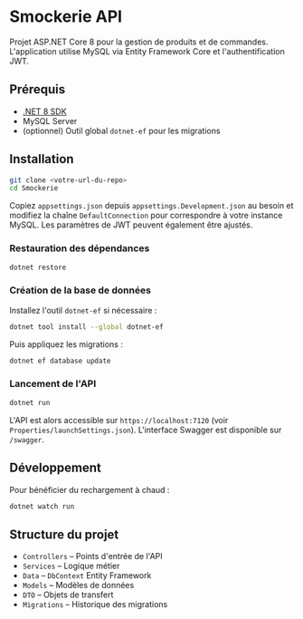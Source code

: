 # Smockerie API

Projet ASP.NET Core 8 pour la gestion de produits et de commandes. L'application utilise MySQL via Entity Framework Core et l'authentification JWT.

## Prérequis

- [.NET 8 SDK](https://dotnet.microsoft.com/download)
- MySQL Server
- (optionnel) Outil global `dotnet-ef` pour les migrations

## Installation

```bash
git clone <votre-url-du-repo>
cd Smockerie
```

Copiez `appsettings.json` depuis `appsettings.Development.json` au besoin et modifiez la chaîne `DefaultConnection` pour correspondre à votre instance MySQL. Les paramètres de JWT peuvent également être ajustés.

### Restauration des dépendances

```bash
dotnet restore
```

### Création de la base de données

Installez l'outil `dotnet-ef` si nécessaire :

```bash
dotnet tool install --global dotnet-ef
```

Puis appliquez les migrations :

```bash
dotnet ef database update
```

### Lancement de l'API

```bash
dotnet run
```

L'API est alors accessible sur `https://localhost:7120` (voir `Properties/launchSettings.json`). L'interface Swagger est disponible sur `/swagger`.

## Développement

Pour bénéficier du rechargement à chaud :

```bash
dotnet watch run
```

## Structure du projet

- `Controllers` – Points d'entrée de l'API
- `Services` – Logique métier
- `Data` – `DbContext` Entity Framework
- `Models` – Modèles de données
- `DTO` – Objets de transfert
- `Migrations` – Historique des migrations
